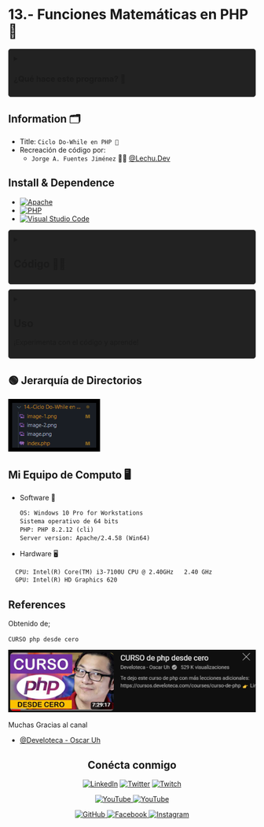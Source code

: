 # 13.- Funciones Matemáticas en PHP🐘

<details>  <summary><h3> ¿Qué hace este programa? 🤔</h3> </summary>

## Funciones♻ en PHP

En PHP, El ciclo do-while en PHP funciona de la siguiente manera:

Primero, el bloque de código dentro del do se ejecuta al menos una vez, sin importar la condición.

Después de ejecutar el bloque de código dentro del do, se evalúa la condición del while.

Si la condición del while es verdadera, el ciclo se repite y vuelve a ejecutar el bloque de código dentro del do.

El ciclo continuará repitiéndose hasta que la condición del while sea falsa. Una vez que la condición es falsa, el ciclo do-while se detiene y el control pasa al código después del bloque do-while.

Es importante tener en cuenta que, debido a que el bloque de código se ejecuta al menos una vez antes de evaluar la condición, el ciclo do-while es útil cuando se desea que el bloque de código se ejecute al menos una vez, independientemente de si la condición es verdadera o falsa inicialmente. 🔄👨‍💻

### Funcionamiento

# Descripción del código en PHP con Ciclo Do While

Este código en PHP muestra el funcionamiento del ciclo `do-while`. A continuación se describe cada parte:

1. **Título y Mensajes Iniciales**:
   - Se muestra un título `Ciclo Do While en PHP 🐘` y mensajes iniciales utilizando `echo`.

2. **Inicialización de Variables**:
   - Se inicializan dos variables `$numeroinicial` y `$numerolimite` con valores `0` y `10` respectivamente.

3. **Mensajes de Información**:
   - Se muestran mensajes indicando el número final y el número inicial.

4. **Inicio del Ciclo**:
   - Se muestra un mensaje indicando el inicio del ciclo.

5. **Ciclo Do-While**:
   - Se inicia el ciclo `do-while`.
   - Dentro del ciclo, se muestra el número de vuelta actual.
   - La variable `$numeroinicial` se incrementa en `1` en cada iteración.
   - El ciclo continúa ejecutándose mientras `$numeroinicial` sea menor o igual que `$numerolimite`.

6. **Finalización del Ciclo**:
   - Una vez que `$numeroinicial` supera a `$numerolimite`, el ciclo se detiene.

Este código imprimirá los números del `0` al `10`, mostrando el número de vuelta en cada iteración, y luego detendrá la ejecución del ciclo. 🔄👨‍💻

![alt text](image-1.png)

</details>

## Information 🗂

- Title:  `Ciclo Do-While en PHP 🐘`
- Recreación de código por:
  - `Jorge A. Fuentes Jiménez` 👨‍💻 [@Lechu.Dev](https://github.com/LechugasJorge)

## Install & Dependence

- [![Apache](https://img.shields.io/badge/Apache-HTTP_Server-557697?style=flat-square&logo=apache)](https://httpd.apache.org/)
- [![PHP](https://img.shields.io/badge/PHP-Hypertext_Preprocessor-777BB4?style=flat-square&logo=php)](https://www.php.net/)
- [![Visual Studio Code](https://img.shields.io/badge/Visual_Studio_Code-007ACC?style=flat-square&logo=visual-studio-code)](https://code.visualstudio.com/)

<details>
  <summary>
  <h2> Código 👨‍💻 </h2>
  </summary>

```php
<?php
echo "<h1>Ciclo For en PHP 🐘</h1>";
for($numeroInicial=0;$numeroInicial<10;$numeroInicial++){
    echo "<br>Numero de vuelta ♻ ".$numeroInicial;
}
?>
```

Se puede copiar y pegar

</details>
<details>
  <summary>

## Uso

  ¡Experimenta con el código y aprende!

</summary>

1. Descarga y guarda el código PHP en un archivo con extensión `.php`, por ejemplo, `mi_pagina.php`.

2. Coloca este archivo en el directorio raíz de tu servidor web local (por ejemplo, en la carpeta `httdocs` si estás utilizando Apache).

3. Abre un navegador web y navega a la dirección donde has alojado el archivo, por ejemplo, `http://localhost/mi_pagina.php`.

4. Verás la página web generada por el script PHP, que incluirá un título, un subtítulo y un párrafo con mensajes estáticos.

5. ¡Experimenta modificando el código PHP y observa cómo afecta el resultado en la página web!

</details>

## 🟢 Jerarquía de Directorios

![alt text](image-2.png)

## Mi Equipo de Computo 🖥

- Software 👾

  ```txt
  OS: Windows 10 Pro for Workstations
  Sistema operativo de 64 bits
  PHP: PHP 8.2.12 (cli)
  Server version: Apache/2.4.58 (Win64)
  ```

- Hardware 🖥

```txt
  CPU: Intel(R) Core(TM) i3-7100U CPU @ 2.40GHz   2.40 GHz
  GPU: Intel(R) HD Graphics 620
```

## References

Obtenido de;

`CURSO php desde cero`

 [![Obtenido de](image.png)](https://www.youtube.com/watch?v=nCB1gEkRZ1g)

Muchas Gracias al canal

- [@Develoteca - Oscar Uh](https://www.youtube.com/@Develoteca)

<!-- Redes Sociales -->
<h2 align="center">Conécta conmigo</h2>
<p align="center">
  <a href="https://www.linkedin.com/in/jorgelechugas/">
    <img src="https://img.shields.io/badge/LinkedIn-%230077B5?style=for-the-badge&logo=LinkedIn&logoColor=white" alt="LinkedIn"></a>
<!-- Twitter -->
<a href="https://twitter.com/Lechu_Dev">
  <img src="https://img.shields.io/badge/Twitter-%231DA1F2?style=for-the-badge&logo=Twitter&logoColor=white" alt="Twitter"></a>
  <!-- Twitch -->
  <a href="https://www.twitch.tv/lechugaslettuches">
    <img src="https://img.shields.io/badge/Twitch-%239146FF?style=for-the-badge&logo=Twitch&logoColor=white" alt="Twitch">
  </a>
</p><p align="center">
  <!-- YouTube -->
  <a href="https://www.youtube.com/channel/UCCVH3mvZFNs9vZQP_3PL_jw">
    <img src="https://img.shields.io/badge/YouTube-%23FF0000?style=for-the-badge&logo=YouTube&logoColor=white" alt="YouTube">
  </a>
<a href="https://www.youtube.com/channel/UCA-UArQPMiba7YgPw7OsgHg">
    <img src="https://img.shields.io/badge/YouTube-%23FF0000?style=for-the-badge&logo=YouTube&logoColor=white" alt="YouTube">
  </a>
</p><p align="center">
<!-- GitHub -->
<a href="https://github.com/usuario">
  <img src="https://img.shields.io/badge/GitHub-%23181717?style=for-the-badge&logo=GitHub&logoColor=white" alt="GitHub">
</a>
  <!-- Facebook -->
  <a href="https://www.facebook.com/profile.php?id=61550480867105">
    <img src="https://img.shields.io/badge/Facebook-%231877F2?style=for-the-badge&logo=Facebook&logoColor=white" alt="Facebook">
  </a>
  <!-- Instagram -->
  <a href="https://www.instagram.com/lechugasskate/">
    <img src="https://img.shields.io/badge/Instagram-%23E4405F?style=for-the-badge&logo=Instagram&logoColor=white" alt="Instagram">
  </a>

</p>
<style>
  /* Estilos para la animación */
  details {
    background-color: #222222;
    padding: 10px;
    border: 1px solid #454545;
    border-radius: 5px;
    margin-bottom: 10px;
    overflow: hidden;
    transition: max-height 0.3s ease-out;
  }
  summary {
    cursor: pointer;
    user-select: none; /* Evitar la selección de texto */
    transition: color 0.3s ease-out;
  }
  summary:hover {
    color: #007bff; /* Cambiar color al pasar el mouse */
  }
</style>
